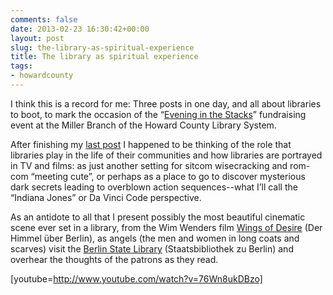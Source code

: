 ```yaml
---
comments: false
date: 2013-02-23 16:30:42+00:00
layout: post
slug: the-library-as-spiritual-experience
title: The library as spiritual experience
tags:
- howardcounty
---
```


I think this is a record for me: Three posts in one day, and all about libraries to boot, to mark the occasion of the “[Evening in the Stacks](http://www.hclibrary.org/index.php?page=330)” fundraising event at the Miller Branch of the Howard County Library System.

After finishing my [last post](/2013/02/23/turbocharging-downtown-columbia-with-a-new-central-branch-library/) I happened to be thinking of the role that libraries play in the life of their communities and how libraries are portrayed in TV and films: as just another setting for sitcom wisecracking and rom-com “meeting cute”, or perhaps as a place to go to discover mysterious dark secrets leading to overblown action sequences--what I’ll call the “Indiana Jones” or Da Vinci Code perspective.

As an antidote to all that I present possibly the most beautiful cinematic scene ever set in a library, from the Wim Wenders film [Wings of Desire](http://en.wikipedia.org/wiki/Wings_of_Desire) (Der Himmel über Berlin), as angels (the men and women in long coats and scarves) visit the [Berlin State Library](http://en.wikipedia.org/wiki/Berlin_State_Library) (Staatsbibliothek zu Berlin) and overhear the thoughts of the patrons as they read.

[youtube=http://www.youtube.com/watch?v=76Wn8ukDBzo]
